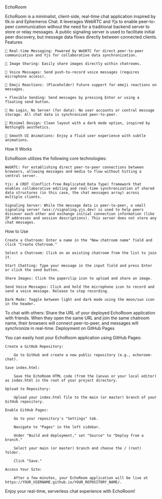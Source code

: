 EchoRoom

EchoRoom is a minimalist, client-side, real-time chat application inspired by tlk.io and Ephemeros Chat. It leverages WebRTC and Yjs to enable peer-to-peer communication without the need for a traditional backend server to store or relay messages. A public signaling server is used to facilitate initial peer discovery, but message data flows directly between connected clients.
Features

    🔁 Real-time Messaging: Powered by WebRTC for direct peer-to-peer communication and Yjs for collaborative data synchronization.

    📎 Image Sharing: Easily share images directly within chatrooms.

    🎤 Voice Messages: Send push-to-record voice messages (requires microphone access).

    💬 Emoji Reactions: (Placeholder) Future support for emoji reactions on messages.

    ➤ Flexible Sending: Send messages by pressing Enter or using a floating send button.

    🧠 No Login, No Server (for data): No user accounts or central message storage. All chat data is synchronized peer-to-peer.

    🎨 Minimal Design: Clean layout with a dark mode option, inspired by NothingOS aesthetics.

    💨 Smooth UI Animations: Enjoy a fluid user experience with subtle animations.

How It Works

EchoRoom utilizes the following core technologies:

    WebRTC: For establishing direct peer-to-peer connections between browsers, allowing messages and media to flow without hitting a central server.

    Yjs: A CRDT (Conflict-free Replicated Data Type) framework that enables collaborative editing and real-time synchronization of shared data structures (in this case, the chat messages array) across multiple clients.

    Signaling Server: While the message data is peer-to-peer, a small signaling server (wss://signaling.yjs.dev) is used to help peers discover each other and exchange initial connection information (like IP addresses and session descriptions). This server does not store any chat messages.

How to Use

    Create a Chatroom: Enter a name in the "New chatroom name" field and click "Create Chatroom."

    Select a Chatroom: Click on an existing chatroom from the list to join it.

    Start Chatting: Type your message in the input field and press Enter or click the send button.

    Share Images: Click the paperclip icon to upload and share an image.

    Send Voice Messages: Click and hold the microphone icon to record and send a voice message. Release to stop recording.

    Dark Mode: Toggle between light and dark mode using the moon/sun icon in the header.

To chat with others: Share the URL of your deployed EchoRoom application with friends. When they open the same URL and join the same chatroom name, their browsers will connect peer-to-peer, and messages will synchronize in real-time.
Deployment on GitHub Pages

You can easily host your EchoRoom application using GitHub Pages:

    Create a GitHub Repository:

        Go to GitHub and create a new public repository (e.g., echoroom-chat).

    Save index.html:

        Save the EchoRoom HTML code (from the Canvas or your local editor) as index.html in the root of your project directory.

    Upload to Repository:

        Upload your index.html file to the main (or master) branch of your GitHub repository.

    Enable GitHub Pages:

        Go to your repository's "Settings" tab.

        Navigate to "Pages" in the left sidebar.

        Under "Build and deployment," set "Source" to "Deploy from a branch."

        Select your main (or master) branch and choose the / (root) folder.

        Click "Save."

    Access Your Site:

        After a few minutes, your EchoRoom application will be live at https://YOUR_USERNAME.github.io/YOUR_REPOSITORY_NAME/.

Enjoy your real-time, serverless chat experience with EchoRoom!
